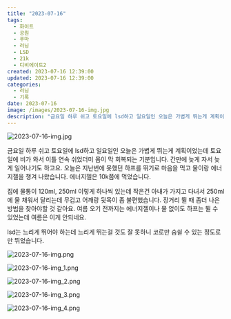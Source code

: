 ```yaml
---
title: "2023-07-16"
tags:
  - 화이트
  - 공원
  - 푸마
  - 러닝
  - LSD
  - 21k
  - 디비에이트2
created: 2023-07-16 12:39:00
updated: 2023-07-16 12:39:00
categories:
  - 러닝
  - 기록
date: 2023-07-16
image: /images/2023-07-16-img.jpg
description: "금요일 하루 쉬고 토요일에 lsd하고 일요일인 오늘은 가볍게 뛰는게 계획이었는데 토요일에 비가 와서 이틀 연속 쉬었더미 몸이 막 회복되는 기분입니다. 간만에 늦게 자서 늦게 일어나기도 하고요. 오늘은 지난번에 못했던 하프를 뛰기로 마음을 먹고 물이랑 에너지젤을 챙겨 나왔습니다. 에너지젤"
---
```


![2023-07-16-img.jpg](/images/2023-07-16-img.jpg)
 
 

금요일 하루 쉬고 토요일에 lsd하고 일요일인 오늘은 가볍게 뛰는게 계획이었는데 토요일에 비가 와서 이틀 연속 쉬었더미 몸이 막 회복되는 기분입니다. 간만에 늦게 자서 늦게 일어나기도 하고요.
오늘은 지난번에 못했던 하프를 뛰기로 마음을 먹고 물이랑 에너지젤을 챙겨 나왔습니다. 에너지젤은 10k쯤에 먹었습니다.

집에 물통이 120ml, 250ml 이렇게 하나씩 있는데 작은건 아내가 가지고 다녀서 250ml에 물 채워서 달리는데 무겁고 어깨랑 뒷목이 좀 불편했습니다. 장거리 뛸 때 좀더 나은 방법을 찾아야할 것 같아요. 여름 오기 전까지는 에너지젤이나 물 없이도 하프는 뛸 수 있었는데 여름은 이게 안되네요.

lsd는 느리게 뛰어야 하는데 느리게 뛰는걸 것도 잘 못하니 코로만 숨쉴 수 있는 정도로만 뛰었습니다.

 
 ![2023-07-16-img.png](/images/2023-07-16-img.png)
 
 

 
 ![2023-07-16-img_1.png](/images/2023-07-16-img_1.png)
 
 

 
 ![2023-07-16-img_2.png](/images/2023-07-16-img_2.png)
 
 

 
 ![2023-07-16-img_3.png](/images/2023-07-16-img_3.png)
 
 

 
 ![2023-07-16-img_4.png](/images/2023-07-16-img_4.png)
